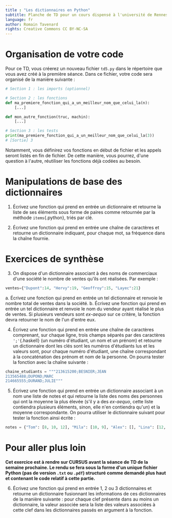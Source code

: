 ```yaml
---
title : "Les dictionnaires en Python"
subtitle: Planche de TD pour un cours dispensé à l'université de Rennes 2
language: fr
author: Romain Tavenard
rights: Creative Commons CC BY-NC-SA
---
```


# Organisation de votre code

Pour ce TD, vous créerez un nouveau fichier `td5.py` dans le répertoire que vous
avez créé à la première séance.
Dans ce fichier, votre code sera organisé de la manière suivante :

```python
# Section 1 : les imports (optionnel)

# Section 2 : les fonctions
def ma_premiere_fonction_qui_a_un_meilleur_nom_que_celui_la(n):
    [...]

def mon_autre_fonction(truc, machin):
    [...]

# Section 3 : les tests
print(ma_premiere_fonction_qui_a_un_meilleur_nom_que_celui_la(3))
# [Sortie] 3
```

Notamment, vous définirez vos fonctions en début de fichier et les appels seront
listés en fin de fichier. De cette manière, vous pourrez, d'une question à
l'autre, réutiliser les fonctions déjà codées au besoin.

# Manipulations de base des dictionnaires

1. Écrivez une fonction qui prend en entrée un dictionnaire et retourne la liste
de ses éléments sous forme de paires comme retournée par la méthode
`items`{.python}, triés par clé.

2. Écrivez une fonction qui prend en entrée une chaîne de caractères et retourne
un dictionnaire indiquant, pour chaque mot, sa fréquence dans la chaîne fournie.

# Exercices de synthèse

3. On dispose d'un dictionnaire associant à des noms de commerciaux d'une
société le nombre de ventes qu'ils ont réalisées.
Par exemple :
```python
ventes={"Dupont":14, "Hervy":19, "Geoffroy":15, "Layec":21}
```
a. Écrivez une fonction qui prend en entrée un tel dictionnaire et renvoie le
nombre total de ventes dans la société.
b. Écrivez une fonction qui prend en entrée un tel dictionnaire et renvoie le
nom du vendeur ayant réalisé le plus de ventes. Si plusieurs vendeurs sont
_ex-aequo_ sur ce critère, la fonction devra retourner le nom de l'un d'entre
eux.

4. Écrivez une fonction qui prend en entrée une chaîne de caractères comprenant,
sur chaque ligne, trois champs séparés par des caractères `';'`{.haskell} (un
    numéro d'étudiant, un nom et un prénom) et retourne un dictionnaire dont les
    clés sont les numéros d'étudiants lus et les valeurs sont, pour chaque
    numéro d'étudiant, une chaîne correspondant à la concaténation des prénom et
    nom de la personne. On pourra tester la fonction avec la chaîne suivante :
```python
chaine_etudiants = """213615200;BESNIER;JEAN
213565488;DUPOND;MARC
214665555;DURAND;JULIE"""
```

5. Écrivez une fonction qui prend en entrée un dictionnaire associant à un nom
une liste de notes et qui retourne la liste des noms des personnes qui ont la
moyenne la plus élevée (s'il y a des _ex-aequo_, cette liste contiendra
plusieurs éléments, sinon, elle n'en contiendra qu'un) et la moyenne
correspondante.
On pourra utiliser le dictionnaire suivant pour tester la fonction ainsi
écrite :
```python
notes = {"Tom": [8, 10, 12], "Mila": [10, 9], "Alex": [], "Lina": [12, 10, 8]}
```

# Pour aller plus loin

**Cet exercice est à rendre sur CURSUS avant la séance de TD de la semaine
prochaine. Le rendu se fera sous la forme d'un unique fichier Python
(pas de version `.txt` ou `.pdf`) structuré
comme demandé plus haut et contenant le code relatif à cette partie.**

6. Écrivez une fonction qui prend en entrée 1, 2 ou 3 dictionnaires et retourne
un dictionnaire fusionnant les informations de ces dictionnaires de la manière
suivante : pour chaque clef présente dans au moins un dictionnaire, la
valeur associée sera la liste des valeurs associées à cette clef dans les
dictionnaires passés en argument à la fonction.
